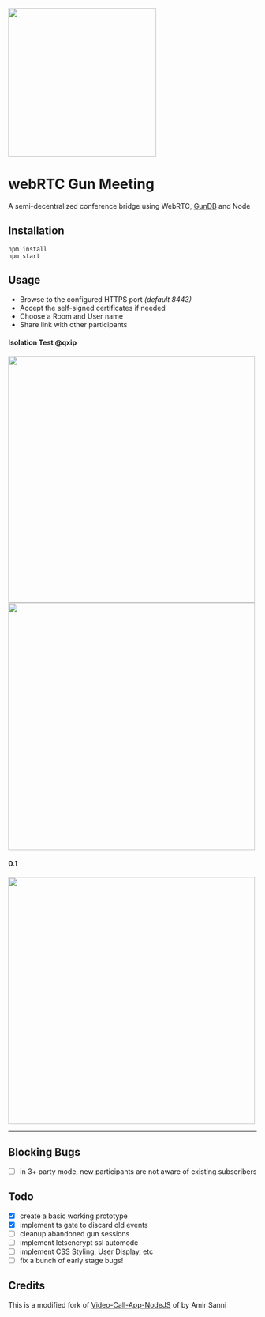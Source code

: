 <img src="https://i.imgur.com/XS79fTC.png" width=300>

# webRTC Gun Meeting
A semi-decentralized conference bridge using WebRTC, [GunDB](http://gun.eco) and Node

## Installation
```
npm install
npm start
```

## Usage
* Browse to the configured HTTPS port _(default 8443)_
* Accept the self-signed certificates if needed
* Choose a Room and User name
* Share link with other participants

#### Isolation Test @qxip
<img src="https://i.imgur.com/AddW4bH.png" width=500 />
<img src="https://user-images.githubusercontent.com/1423657/77922600-8b43d100-72a1-11ea-9879-8e7751fde140.png" width=500 />

#### 0.1
<img src="https://user-images.githubusercontent.com/1423657/77825853-43d80c00-710c-11ea-917c-83c2ddd08959.png" width=500/>

-------------

## Blocking Bugs
* [ ] in 3+ party mode, new participants are not aware of existing subscribers

## Todo
* [x] create a basic working prototype
* [x] implement ts gate to discard old events
* [ ] cleanup abandoned gun sessions
* [ ] implement letsencrypt ssl automode
* [ ] implement CSS Styling, User Display, etc
* [ ] fix a bunch of early stage bugs!

## Credits
This is a modified fork of [Video-Call-App-NodeJS](https://github.com/amirsanni/Video-Call-App-NodeJS) of by Amir Sanni
